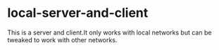 # local-server-and-client
This is a server and client.It only works with local networks but can be tweaked to work with other networks. 
